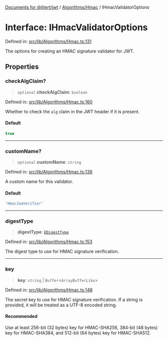 [Documents for @litert/jwt](../../../index.md) / [Algorithms/Hmac](../index.md) / IHmacValidatorOptions

# Interface: IHmacValidatorOptions

Defined in: [src/lib/Algorithms/Hmac.ts:131](https://github.com/litert/jwt.js/blob/master/src/lib/Algorithms/Hmac.ts#L131)

The options for creating an HMAC signature validator for JWT.

## Properties

### checkAlgClaim?

> `optional` **checkAlgClaim**: `boolean`

Defined in: [src/lib/Algorithms/Hmac.ts:160](https://github.com/litert/jwt.js/blob/master/src/lib/Algorithms/Hmac.ts#L160)

Whether to check the `alg` claim in the JWT header if it is present.

#### Default

```ts
true
```

***

### customName?

> `optional` **customName**: `string`

Defined in: [src/lib/Algorithms/Hmac.ts:138](https://github.com/litert/jwt.js/blob/master/src/lib/Algorithms/Hmac.ts#L138)

A custom name for this validator.

#### Default

```ts
'HmacJwaVerifier'
```

***

### digestType

> **digestType**: [`EDigestType`](../../../Constants/enumerations/EDigestType.md)

Defined in: [src/lib/Algorithms/Hmac.ts:153](https://github.com/litert/jwt.js/blob/master/src/lib/Algorithms/Hmac.ts#L153)

The digest type to use for HMAC signature verification.

***

### key

> **key**: `string` \| `Buffer`\<`ArrayBufferLike`\>

Defined in: [src/lib/Algorithms/Hmac.ts:148](https://github.com/litert/jwt.js/blob/master/src/lib/Algorithms/Hmac.ts#L148)

The secret key to use for HMAC signature verification.
If a string is provided, it will be treated as a UTF-8 encoded string.

#### Recommended

Use at least 256-bit (32 bytes) key for HMAC-SHA256,
             384-bit (48 bytes) key for HMAC-SHA384, and
             512-bit (64 bytes) key for HMAC-SHA512.
